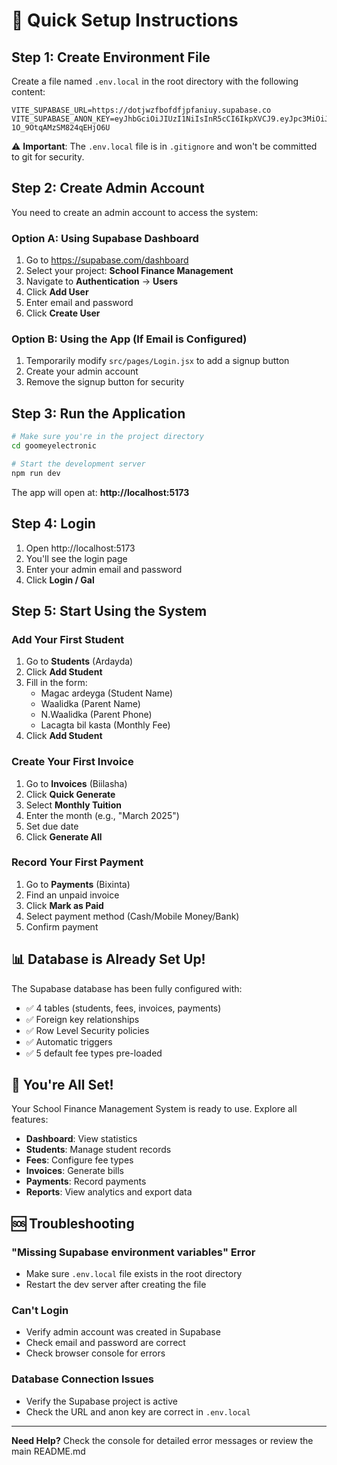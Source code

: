 # 🚀 Quick Setup Instructions

## Step 1: Create Environment File

Create a file named `.env.local` in the root directory with the following content:

```env
VITE_SUPABASE_URL=https://dotjwzfbofdfjpfaniuy.supabase.co
VITE_SUPABASE_ANON_KEY=eyJhbGciOiJIUzI1NiIsInR5cCI6IkpXVCJ9.eyJpc3MiOiJzdXBhYmFzZSIsInJlZiI6ImRvdGp3emZib2ZkZmpwZmFuaXV5Iiwicm9sZSI6ImFub24iLCJpYXQiOjE3NjEyMjY4NDQsImV4cCI6MjA3NjgwMjg0NH0.KIQ2DbeJEnqfH6gCvRYS-1O_9OtqAMzSM824qEHjO6U
```

⚠️ **Important**: The `.env.local` file is in `.gitignore` and won't be committed to git for security.

## Step 2: Create Admin Account

You need to create an admin account to access the system:

### Option A: Using Supabase Dashboard
1. Go to https://supabase.com/dashboard
2. Select your project: **School Finance Management**
3. Navigate to **Authentication** → **Users**
4. Click **Add User**
5. Enter email and password
6. Click **Create User**

### Option B: Using the App (If Email is Configured)
1. Temporarily modify `src/pages/Login.jsx` to add a signup button
2. Create your admin account
3. Remove the signup button for security

## Step 3: Run the Application

```bash
# Make sure you're in the project directory
cd goomeyelectronic

# Start the development server
npm run dev
```

The app will open at: **http://localhost:5173**

## Step 4: Login

1. Open http://localhost:5173
2. You'll see the login page
3. Enter your admin email and password
4. Click **Login / Gal**

## Step 5: Start Using the System

### Add Your First Student
1. Go to **Students** (Ardayda)
2. Click **Add Student**
3. Fill in the form:
   - Magac ardeyga (Student Name)
   - Waalidka (Parent Name)
   - N.Waalidka (Parent Phone)
   - Lacagta bil kasta (Monthly Fee)
4. Click **Add Student**

### Create Your First Invoice
1. Go to **Invoices** (Biilasha)
2. Click **Quick Generate**
3. Select **Monthly Tuition**
4. Enter the month (e.g., "March 2025")
5. Set due date
6. Click **Generate All**

### Record Your First Payment
1. Go to **Payments** (Bixinta)
2. Find an unpaid invoice
3. Click **Mark as Paid**
4. Select payment method (Cash/Mobile Money/Bank)
5. Confirm payment

## 📊 Database is Already Set Up!

The Supabase database has been fully configured with:
- ✅ 4 tables (students, fees, invoices, payments)
- ✅ Foreign key relationships
- ✅ Row Level Security policies
- ✅ Automatic triggers
- ✅ 5 default fee types pre-loaded

## 🎉 You're All Set!

Your School Finance Management System is ready to use. Explore all features:
- **Dashboard**: View statistics
- **Students**: Manage student records
- **Fees**: Configure fee types
- **Invoices**: Generate bills
- **Payments**: Record payments
- **Reports**: View analytics and export data

## 🆘 Troubleshooting

### "Missing Supabase environment variables" Error
- Make sure `.env.local` file exists in the root directory
- Restart the dev server after creating the file

### Can't Login
- Verify admin account was created in Supabase
- Check email and password are correct
- Check browser console for errors

### Database Connection Issues
- Verify the Supabase project is active
- Check the URL and anon key are correct in `.env.local`

---

**Need Help?** Check the console for detailed error messages or review the main README.md













